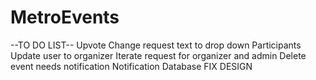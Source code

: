 # MetroEvents

--TO DO LIST--
Upvote
Change request text to drop down
Participants
Update user to organizer
Iterate request for organizer and admin
Delete event needs notification
Notification Database 
FIX DESIGN
